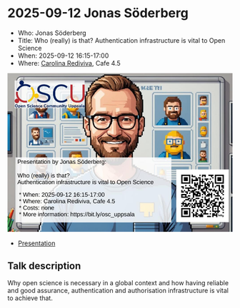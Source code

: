 # 2025-09-12 Jonas Söderberg


- Who: Jonas Söderberg
- Title: Who (really) is that? Authentication infrastructure is vital to Open Science
- When: 2025-09-12 16:15-17:00
- Where: [Carolina Rediviva](https://link.mazemap.com/90ZtnxI3), Cafe 4.5

![2025-09-12 Jonas Söderberg poster](poster.jpg)

- [Presentation](AAI_OSCU.pptx)

## Talk description

Why open science is necessary in a global context
and how having reliable and good assurance,
authentication and authorisation infrastructure is vital to achieve that.
